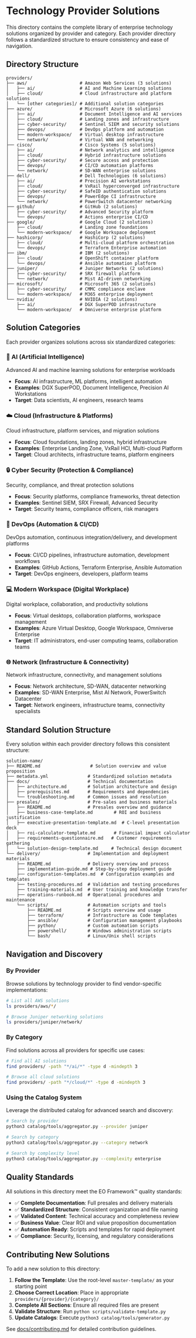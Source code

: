 # Technology Provider Solutions

This directory contains the complete library of enterprise technology solutions organized by provider and category. Each provider directory follows a standardized structure to ensure consistency and ease of navigation.

## Directory Structure

```
providers/
├── aws/                    # Amazon Web Services (3 solutions)
│   ├── ai/                 # AI and Machine Learning solutions
│   ├── cloud/              # Cloud infrastructure and platform solutions
│   └── [other categories]/ # Additional solution categories
├── azure/                  # Microsoft Azure (6 solutions)
│   ├── ai/                 # Document Intelligence and AI services
│   ├── cloud/              # Landing zones and infrastructure
│   ├── cyber-security/     # Sentinel SIEM and security solutions
│   ├── devops/             # DevOps platform and automation
│   ├── modern-workspace/   # Virtual desktop infrastructure
│   └── network/            # Virtual WAN and networking
├── cisco/                  # Cisco Systems (5 solutions)
│   ├── ai/                 # Network analytics and intelligence
│   ├── cloud/              # Hybrid infrastructure solutions
│   ├── cyber-security/     # Secure access and protection
│   ├── devops/             # CI/CD automation platforms
│   └── network/            # SD-WAN enterprise solutions
├── dell/                   # Dell Technologies (6 solutions)
│   ├── ai/                 # Precision AI workstations
│   ├── cloud/              # VxRail hyperconverged infrastructure
│   ├── cyber-security/     # SafeID authentication solutions
│   ├── devops/             # PowerEdge CI infrastructure
│   └── network/            # PowerSwitch datacenter networking
├── github/                 # GitHub (2 solutions)
│   ├── cyber-security/     # Advanced Security platform
│   └── devops/             # Actions enterprise CI/CD
├── google/                 # Google Cloud (2 solutions)
│   ├── cloud/              # Landing zone foundations
│   └── modern-workspace/   # Google Workspace deployment
├── hashicorp/              # HashiCorp (2 solutions)
│   ├── cloud/              # Multi-cloud platform orchestration
│   └── devops/             # Terraform Enterprise automation
├── ibm/                    # IBM (2 solutions)
│   ├── cloud/              # OpenShift container platform
│   └── devops/             # Ansible automation platform
├── juniper/                # Juniper Networks (2 solutions)
│   ├── cyber-security/     # SRX firewall platform
│   └── network/            # Mist AI-driven networking
├── microsoft/              # Microsoft 365 (2 solutions)
│   ├── cyber-security/     # CMMC compliance enclave
│   └── modern-workspace/   # M365 enterprise deployment
└── nvidia/                 # NVIDIA (2 solutions)
    ├── ai/                 # DGX SuperPOD infrastructure
    └── modern-workspace/   # Omniverse enterprise platform
```

## Solution Categories

Each provider organizes solutions across six standardized categories:

### 🤖 AI (Artificial Intelligence)
Advanced AI and machine learning solutions for enterprise workloads
- **Focus**: AI infrastructure, ML platforms, intelligent automation
- **Examples**: DGX SuperPOD, Document Intelligence, Precision AI Workstations
- **Target**: Data scientists, AI engineers, research teams

### ☁️ Cloud (Infrastructure & Platforms)
Cloud infrastructure, platform services, and migration solutions
- **Focus**: Cloud foundations, landing zones, hybrid infrastructure
- **Examples**: Enterprise Landing Zone, VxRail HCI, Multi-cloud Platform
- **Target**: Cloud architects, infrastructure teams, platform engineers

### 🔒 Cyber Security (Protection & Compliance)
Security, compliance, and threat protection solutions
- **Focus**: Security platforms, compliance frameworks, threat detection
- **Examples**: Sentinel SIEM, SRX Firewall, Advanced Security
- **Target**: Security teams, compliance officers, risk managers

### 🚀 DevOps (Automation & CI/CD)
DevOps automation, continuous integration/delivery, and development platforms
- **Focus**: CI/CD pipelines, infrastructure automation, development workflows
- **Examples**: GitHub Actions, Terraform Enterprise, Ansible Automation
- **Target**: DevOps engineers, developers, platform teams

### 💻 Modern Workspace (Digital Workplace)
Digital workplace, collaboration, and productivity solutions
- **Focus**: Virtual desktops, collaboration platforms, workspace management
- **Examples**: Azure Virtual Desktop, Google Workspace, Omniverse Enterprise
- **Target**: IT administrators, end-user computing teams, collaboration teams

### 🌐 Network (Infrastructure & Connectivity)
Network infrastructure, connectivity, and management solutions
- **Focus**: Network architecture, SD-WAN, datacenter networking
- **Examples**: SD-WAN Enterprise, Mist AI Network, PowerSwitch Datacenter
- **Target**: Network engineers, infrastructure teams, connectivity specialists

## Standard Solution Structure

Every solution within each provider directory follows this consistent structure:

```
solution-name/
├── README.md                   # Solution overview and value proposition
├── metadata.yml               # Standardized solution metadata
├── docs/                      # Technical documentation
│   ├── architecture.md        # Solution architecture and design
│   ├── prerequisites.md       # Requirements and dependencies
│   └── troubleshooting.md     # Common issues and resolution
├── presales/                  # Pre-sales and business materials
│   ├── README.md              # Presales overview and guidance
│   ├── business-case-template.md        # ROI and business justification
│   ├── executive-presentation-template.md  # C-level presentation deck
│   ├── roi-calculator-template.md       # Financial impact calculator
│   ├── requirements-questionnaire.md   # Customer requirements gathering
│   └── solution-design-template.md     # Technical design document
└── delivery/                  # Implementation and deployment materials
    ├── README.md              # Delivery overview and process
    ├── implementation-guide.md # Step-by-step deployment guide
    ├── configuration-templates.md  # Configuration examples and templates
    ├── testing-procedures.md  # Validation and testing procedures
    ├── training-materials.md  # User training and knowledge transfer
    ├── operations-runbook.md  # Operational procedures and maintenance
    └── scripts/               # Automation scripts and tools
        ├── README.md          # Scripts overview and usage
        ├── terraform/         # Infrastructure as Code templates
        ├── ansible/           # Configuration management playbooks
        ├── python/            # Custom automation scripts
        ├── powershell/        # Windows administration scripts
        └── bash/              # Linux/Unix shell scripts
```

## Navigation and Discovery

### By Provider
Browse solutions by technology provider to find vendor-specific implementations:
```bash
# List all AWS solutions
ls providers/aws/*/

# Browse Juniper networking solutions
ls providers/juniper/network/
```

### By Category
Find solutions across all providers for specific use cases:
```bash
# Find all AI solutions
find providers/ -path "*/ai/*" -type d -mindepth 3

# Browse all cloud solutions
find providers/ -path "*/cloud/*" -type d -mindepth 3
```

### Using the Catalog System
Leverage the distributed catalog for advanced search and discovery:
```bash
# Search by provider
python3 catalog/tools/aggregator.py --provider juniper

# Search by category
python3 catalog/tools/aggregator.py --category network

# Search by complexity level
python3 catalog/tools/aggregator.py --complexity enterprise
```

## Quality Standards

All solutions in this directory meet the EO Framework™ quality standards:

- ✅ **Complete Documentation**: Full presales and delivery materials
- ✅ **Standardized Structure**: Consistent organization and file naming
- ✅ **Validated Content**: Technical accuracy and completeness review
- ✅ **Business Value**: Clear ROI and value proposition documentation
- ✅ **Automation Ready**: Scripts and templates for rapid deployment
- ✅ **Compliance**: Security, licensing, and regulatory considerations

## Contributing New Solutions

To add a new solution to this directory:

1. **Follow the Template**: Use the root-level `master-template/` as your starting point
2. **Choose Correct Location**: Place in appropriate `providers/{provider}/{category}/`
3. **Complete All Sections**: Ensure all required files are present
4. **Validate Structure**: Run `python scripts/validate-template.py`
5. **Update Catalogs**: Execute `python3 catalog/tools/generator.py`

See [docs/contributing.md](../docs/contributing.md) for detailed contribution guidelines.
